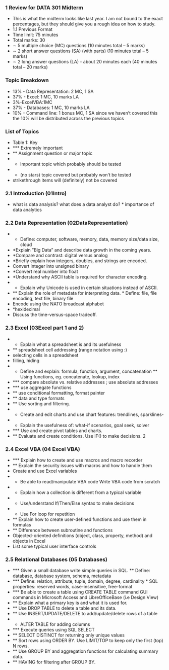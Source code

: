 ### 1 Review for DATA 301 Midterm
- This is what the midterm looks like last year. I am not bound to the exact percentages, but they should give you a rough idea on how to study.
- 1.1 Previous Format
- Time limit: 75 minutes 
- Total marks: 30
- ∼ 5 multiple choice (MC) questions (10 minutes total – 5 marks)
- ∼ 2 short answer questions (SA) (with parts) (10 minutes total – 5 marks)
- ∼ 2 long answer questions (LA) - about 20 minutes each (40 minutes total – 20 marks)

### Topic Breakdown
- 13% - Data Representation: 2 MC, 1 SA
- 37% - Excel: 1 MC, 10 marks LA
- 3%-ExcelVBA:1MC
- 37% - Databases: 1 MC, 10 marks LA
- 10% - Command line: 1 bonus MC, 1 SA since we haven’t covered this the 10% will be distributed across the previous topics
 ### List of Topics
- Table 1: Key
- *** Extremely important
- ** Assignment question or major topic
- * Important topic which probably should be tested
- - (no stars) topic covered but probably won’t be tested
 - strikethrough items will (definitely) not be covered
  
### 2.1 Introduction (01Intro)
-  what is data analysis? what does a data analyst do? * importance of data analytics


### 2.2 Data Representation (02DataRepresentation)
- * Define: computer, software, memory, data, memory size/data size, cloud
-  *Explain ”Big Data” and describe data growth in the coming years.
-  *Compare and contrast: digital versus analog
- *Briefly explain how integers, doubles, and strings are encoded.
-  Convert integer into unsigned binary
- *Convert real number into float
- *Understand why ASCII table is required for character encoding.
 - * Explain why Unicode is used in certain situations instead of ASCII.
- ** Explain the role of metadata for interpreting data. * Define: file, file encoding, text file, binary file
- Encode using the NATO broadcast alphabet
- *hexidecimal
- Discuss the time-versus-space tradeoff.
### 2.3 Excel (03Excel part 1 and 2)
- * Explain what a spreadsheet is and its usefulness
- ** spreadsheet cell addressing (range notation using :)
- selecting cells in a spreadsheet
- filling, hiding
- * Define and explain: formula, function, argument, concatenation ** Using functions, eg. concatenate, lookup, index
- *** compare absolute vs. relative addresses ; use absolute addresses
- *** use aggregate functions
- ** use conditional formatting, format painter
- ** data and type formats
- ** Use sorting and filtering.
- * Create and edit charts and use chart features: trendlines, sparklines- 
- * Explain the usefulness of: what-if scenarios, goal seek, solver
- *** Use and create pivot tables and charts.
- ** Evaluate and create conditions. Use IF() to make decisions. 2
        
### 2.4 Excel VBA (04 Excel VBA)
- *** Explain how to create and use macros and macro recorder
- ** Explain the security issues with macros and how to handle them
- Create and use Excel variables
- * Be able to read/manipulate VBA code
Write VBA code from scratch
- * Explain how a collection is different from a typical variable
- * Use/understand If/Then/Else syntax to make decisions
- * Use For loop for repetition
- ** Explain how to create user-defined functions and use them in formulas
- ** Difference between subroutine and functions
- Objected-oriented definitions (object, class, property, method) and objects in Excel
- List some typical user interface controls
### 2.5 Relational Databases (05 Databases)
- *** Given a small database write simple queries in SQL. ** Define: database, database system, schema, metadata
- *** Define: relation, attribute, tuple, domain, degree, cardinality * SQL properties: reserved words, case-insensitive, free-format
- *** Be able to create a table using CREATE TABLE command
GUI commands in Microsoft Access and LibreOfficeBase (i.e Design View)
- ** Explain what a primary key is and what it is used for.
- ** Use DROP TABLE to delete a table and its data.
- ** Use INSERT/UPDATE/DELETE to add/update/delete rows of a table
- * ALTER TABLE for adding columns
- *** Execute queries using SQL SELECT
- ** SELECT DISTINCT for returning only unique values
- ** Sort rows using ORDER BY. Use LIMIT/TOP to keep only the first (top) N rows.
- ** Use GROUP BY and aggregation functions for calculating summary data.
- ** HAVING for filtering after GROUP BY.

